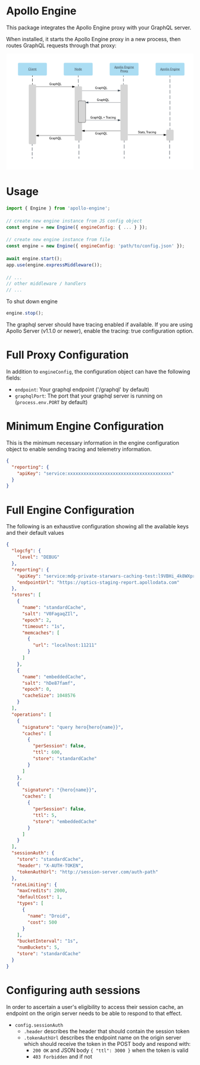 # Apollo Engine
This package integrates the Apollo Engine proxy with your GraphQL server.

When installed, it starts the Apollo Engine proxy in a new process, then routes
GraphQL requests through that proxy:

![Sequence Diagram](docs/sequence-diagram.png)

# Usage
```js
import { Engine } from 'apollo-engine';

// create new engine instance from JS config object
const engine = new Engine({ engineConfig: { ... } });

// create new engine instance from file
const engine = new Engine({ engineConfig: 'path/to/config.json' });

await engine.start();
app.use(engine.expressMiddleware());

// ...
// other middleware / handlers
// ...
```

To shut down engine
```js
engine.stop();
```

The graphql server should have tracing enabled if available. If you are using Apollo Server (v1.1.0 or newer), enable the tracing: true configuration option.

# Full Proxy Configuration
In addition to `engineConfig`, the configuration object can have the following fields:
- `endpoint`: Your graphql endpoint ('/graphql' by default)
- `graphqlPort`: The port that your graphql server is running on (`process.env.PORT` by default)

# Minimum Engine Configuration
This is the minimum necessary information in the engine configuration object to enable sending tracing and telemetry information.

```json
{
  "reporting": {
    "apiKey": "service:xxxxxxxxxxxxxxxxxxxxxxxxxxxxxxxxxxxxxxx"
  }
}
```

# Full Engine Configuration
The following is an exhaustive configuration showing all the available keys and their default values
```json
{
  "logcfg": {
    "level": "DEBUG"
  },
  "reporting": {
    "apiKey": "service:mdg-private-starwars-caching-test:l9VBHi_4k8WXpr5-IGJERA",
    "endpointUrl": "https://optics-staging-report.apollodata.com"
  },
  "stores": [
    {
      "name": "standardCache",
      "salt": "V0FagaqZIl",
      "epoch": 2,
      "timeout": "1s",
      "memcaches": [
        {
          "url": "localhost:11211"
        }
      ]
    },
    {
      "name": "embeddedCache",
      "salt": "hDe87famf",
      "epoch": 0,
      "cacheSize": 1048576
    }
  ],
  "operations": [
    {
      "signature": "query hero{hero{name}}",
      "caches": [
        {
          "perSession": false,
          "ttl": 600,
          "store": "standardCache"
        }
      ]
    },
    {
      "signature": "{hero{name}}",
      "caches": [
        {
          "perSession": false,
          "ttl": 5,
          "store": "embeddedCache"
        }
      ]
    }
  ],
  "sessionAuth": {
    "store": "standardCache",
    "header": "X-AUTH-TOKEN",
    "tokenAuthUrl": "http://session-server.com/auth-path"
  },
  "rateLimiting": {
    "maxCredits": 2000,
    "defaultCost": 1,
    "types": [
      {
        "name": "Droid",
        "cost": 500
      }
    ],
    "bucketInterval": "1s",
    "numBuckets": 5,
    "store": "standardCache"
  }
}
```

# Configuring auth sessions
In order to ascertain a user's eligibility to access their session cache, an endpoint on the origin server needs to be able to respond to that effect. 

- `config.sessionAuth`
  - `.header` describes the header that should contain the session token
  - `.tokenAuthUrl` describes the endpoint name on the origin server which should receive the token in the POST body and respond with:
    - `200 OK` and JSON body `{ "ttl": 3000 }` when the token is valid
    - `403 Forbidden` and if not

